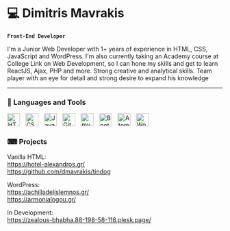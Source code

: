 # 💻 Dimitris Mavrakis

**`Front-End Developer`**


I'm a Junior Web Developer with 1+ years of experience in HTML, CSS, JavaScript and WordPress. I'm also currently taking an Academy course at College Link on Web Development, so I can hone my skills and get to learn ReactJS, Ajax, PHP and more.
Strong creative and analytical skills. Team player with an eye for detail and strong desire to expand his knowledge

---

### 🧰 Languages and Tools

<img align="left" alt="HTML" width="30px" style="padding-right:10px;" src="https://cdn.jsdelivr.net/gh/devicons/devicon/icons/html5/html5-plain.svg" />
<img align="left" alt="CSS" width="30px" style="padding-right:10px;" src="https://cdn.jsdelivr.net/gh/devicons/devicon/icons/css3/css3-plain.svg" />
<img align="left" alt="JavaScript" width="30px" style="padding-right:10px;" src="https://cdn.jsdelivr.net/gh/devicons/devicon/icons/javascript/javascript-plain.svg" />
<img align="left" alt="GitHub" width="30px" style="padding-right:10px;" src="https://cdn.jsdelivr.net/gh/devicons/devicon/icons/github/github-original.svg" />
<img align="left" alt="mySQL" width="30px" style="padding-right:10px;" src="https://cdn.jsdelivr.net/gh/devicons/devicon/icons/mysql/mysql-original-wordmark.svg" />
<img align="left" alt="Bootstrap" width="30px" style="padding-right:10px;" src="https://cdn.jsdelivr.net/gh/devicons/devicon/icons/bootstrap/bootstrap-original.svg" />
<img align="left" alt="Atom" width="30px" style="padding-right:10px;" src="https://cdn.jsdelivr.net/gh/devicons/devicon/icons/atom/atom-original.svg" />
<img align="left" alt="WordPress" width="30px" style="padding-right:10px;" src="https://cdn.jsdelivr.net/gh/devicons/devicon/icons/wordpress/wordpress-plain.svg" />
<br />

#

### ⌨ Projects

Vanilla HTML:<br>
https://hotel-alexandros.gr/
<br>
https://github.com/dmavrakis/tindog
<br>

WordPress:<br>
https://achilladelislemnos.gr/
<br>
https://armonialogou.gr/
<br>

In Development:<br>
https://zealous-bhabha.88-198-58-118.plesk.page/

#


[website]: https://fkcodes.com
[youtube]: https://youtube.com/fknight
